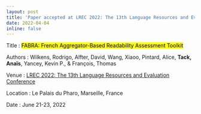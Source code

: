 ```yaml
---
layout: post
title: 'Paper accepted at LREC 2022: The 13th Language Resources and Evaluation Conference'
date: 2022-04-04
inline: false
---
```


Title
: <mark>FABRA: French Aggregator-Based Readability Assessment Toolkit</mark>

Authors
: Wilkens, Rodrigo, Alfter, David, Wang, Xiaoo, Pintard, Alice, <b>Tack, Anaïs</b>, Yancey, Kevin P., & François, Thomas

Venue
: <a href="https://lrec2022.lrec-conf.org">LREC 2022: The 13th Language Resources and Evaluation Conference</a>

Location
: Le Palais du Pharo, Marseille, France

Date
: June 21-23, 2022
